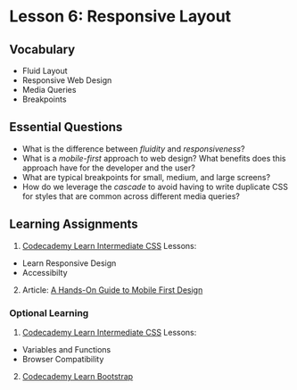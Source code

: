 # Lesson 6: Responsive Layout

## Vocabulary
* Fluid Layout
* Responsive Web Design
* Media Queries
* Breakpoints

## Essential Questions
* What is the difference between _fluidity_ and _responsiveness_?
* What is a _mobile-first_ approach to web design? What benefits does this approach have for the developer and the user?
* What are typical breakpoints for small, medium, and large screens?
* How do we leverage the _cascade_ to avoid having to write duplicate CSS for styles that are common across different media queries?

## Learning Assignments
1. [Codecademy Learn Intermediate CSS](https://www.codecademy.com/learn/learn-intermediate-css) Lessons:
  * Learn Responsive Design
  * Accessibilty
2. Article: [A Hands-On Guide to Mobile First Design](https://www.uxpin.com/studio/blog/a-hands-on-guide-to-mobile-first-design/)

### Optional Learning
1. [Codecademy Learn Intermediate CSS](https://www.codecademy.com/learn/learn-intermediate-css) Lessons:
  * Variables and Functions
  * Browser Compatibility 
2. [Codecademy Learn Bootstrap](https://www.codecademy.com/learn/learn-bootstrap)
